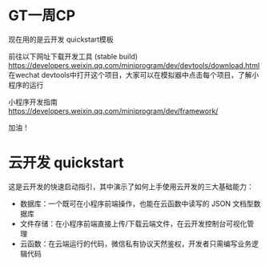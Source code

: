 # GT一周CP

现在用的是云开发 quickstart模板

前往以下网址下载开发工具 (stable build)
  https://developers.weixin.qq.com/miniprogram/dev/devtools/download.html
  在wechat devtools中打开这个项目，大家可以在模拟器中点击每个项目，了解小程序的运行

小程序开发指南
  https://developers.weixin.qq.com/miniprogram/dev/framework/

加油！


# 云开发 quickstart

这是云开发的快速启动指引，其中演示了如何上手使用云开发的三大基础能力：

- 数据库：一个既可在小程序前端操作，也能在云函数中读写的 JSON 文档型数据库
- 文件存储：在小程序前端直接上传/下载云端文件，在云开发控制台可视化管理
- 云函数：在云端运行的代码，微信私有协议天然鉴权，开发者只需编写业务逻辑代码

